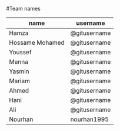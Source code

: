 #Team names

| name    |    username  |
| ------- | ------------ |
| Hamza   | @gitusername |
| Hossame Mohamed   | @gitusername |
| Youssef   | @gitusername |
| Menna   | @gitusername |
| Yasmin   | @gitusername |
| Mariam   | @gitusername |
| Ahmed   | @gitusername |
| Hani    | @gitusername |
| Ali   | @gitusername |
|Nourhan  | nourhan1995  |